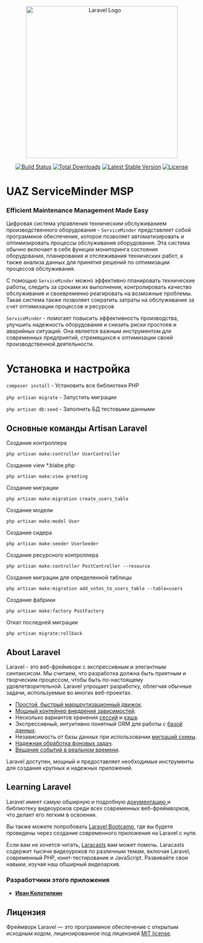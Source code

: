 <p align="center"><a href="https://laravel.com" target="_blank"><img src="https://raw.githubusercontent.com/laravel/art/master/logo-lockup/5%20SVG/2%20CMYK/1%20Full%20Color/laravel-logolockup-cmyk-red.svg" width="400" alt="Laravel Logo"></a></p>

<p align="center">
<a href="https://github.com/laravel/framework/actions"><img src="https://github.com/laravel/framework/workflows/tests/badge.svg" alt="Build Status"></a>
<a href="https://packagist.org/packages/laravel/framework"><img src="https://img.shields.io/packagist/dt/laravel/framework" alt="Total Downloads"></a>
<a href="https://packagist.org/packages/laravel/framework"><img src="https://img.shields.io/packagist/v/laravel/framework" alt="Latest Stable Version"></a>
<a href="https://packagist.org/packages/laravel/framework"><img src="https://img.shields.io/packagist/l/laravel/framework" alt="License"></a>
</p>

# UAZ ServiceMinder MSP

### Efficient Maintenance Management Made Easy

Цифровая система управления техническим обслуживанием производственного оборудования - `ServiceMinder` представляет собой программное обеспечение, которое позволяет автоматизировать и оптимизировать процессы обслуживания оборудования. Эта система обычно включает в себя функции мониторинга состояния оборудования, планирования и отслеживания технических работ, а также анализа данных для принятия решений по оптимизации процессов обслуживания.

С помощью `ServiceMinder` можно эффективно планировать технические работы, следить за сроками их выполнения, контролировать качество обслуживания и своевременно реагировать на возможные проблемы. Такая система также позволяет сократить затраты на обслуживание за счет оптимизации процессов и ресурсов

`ServiceMinder` - помогает повысить эффективность производства, улучшить надежность оборудования и снизить риски простоев и аварийных ситуаций. Она является важным инструментом для современных предприятий, стремящихся к оптимизации своей производственной деятельности.

# Установка и настройка
`composer install` - Установить все библиотеки PHP

`php artisan migrate` - Запустить миграции

`php artisan db:seed` - Заполнить БД тестовыми данными

## Основные команды Artisan Laravel

Создание контроллера

`php artisan make:controller UserController`

Создание view *.blabe.php

`php artisan make:view greeting`

Создание миграции

`php artisan make:migration create_users_table`

Создание модели

`php artisan make:model User`

Создание сидера

`php artisan make:seeder UserSeeder`

Создание ресурсного контроллера

`php artisan make:controller PostController --resource`

Создание миграции для определенной таблицы

`php artisan make:migration add_votes_to_users_table --table=users`

Создание фабрики

`php artisan make:factory PostFactory`

Откат последней миграции

`php artisan migrate:rollback`

## About Laravel

Laravel - это веб-фреймворк с экспрессивным и элегантным синтаксисом. Мы считаем, что разработка должна быть приятным и творческим процессом, чтобы быть по-настоящему удовлетворительной. Laravel упрощает разработку, облегчая обычные задачи, используемые во многих веб-проектах.

- [Простой, быстрый маршрутизационный движок](https://laravel.com/docs/routing).
- [Мощный контейнер внедрения зависимостей](https://laravel.com/docs/container).
- Несколько вариантов хранения [сессий](https://laravel.com/docs/session) и [кэша](https://laravel.com/docs/cache).
- Экспрессивный, интуитивно понятный ORM для работы с [базой данных](https://laravel.com/docs/eloquent).
- Независимость от базы данных при использовании [миграций схемы](https://laravel.com/docs/migrations).
- [Надежная обработка фоновых задач](https://laravel.com/docs/queues).
- [Вещание событий в реальном времени](https://laravel.com/docs/broadcasting).

Laravel доступен, мощный и предоставляет необходимые инструменты для создания крупных и надежных приложений.

## Learning Laravel

Laravel имеет самую обширную и подробную [документацию ](https://laravel.com/docs) и библиотеку видеоуроков среди всех современных веб-фреймворков, что делает его легким в освоении.

Вы также можете попробовать [Laravel Bootcamp](https://bootcamp.laravel.com),  где вы будете проведены через создание современного приложения на Laravel с нуля.

Если вам не хочется читать, [Laracasts](https://laracasts.com) вам может помочь. Laracasts содержит тысячи видеоуроков по различным темам, включая Laravel, современный PHP, юнит-тестирование и JavaScript. Развивайте свои навыки, изучая наш обширный видеоархив.

### Разработчики этого приложения

- **[Иван Колотилкин](https://rrdev.ru/)**

## Лицензия

Фреймворк Laravel — это программное обеспечение с открытым исходным кодом, лицензированное под лицензией [MIT license](https://opensource.org/licenses/MIT).
